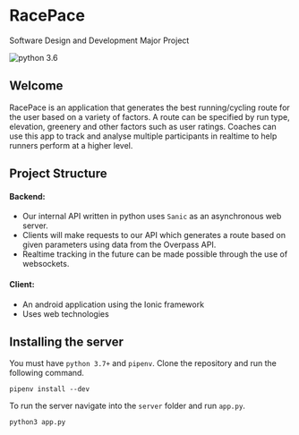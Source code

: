 # RacePace

Software Design and Development Major Project

<img src="https://img.shields.io/badge/python-3.7-brightgreen.svg?style=for-the-badge" alt="python 3.6"/>

## Welcome
RacePace is an application that generates the best running/cycling route for the user based on a variety of factors. A route can be specified by run type, elevation, greenery and other factors such as user ratings. Coaches can use this app to track and analyse multiple participants in realtime to help runners perform at a higher level.

## Project Structure 

#### Backend:
* Our internal API written in python uses `Sanic` as an asynchronous web server.
* Clients will make requests to our API which generates a route based on given parameters using data from the Overpass API.
* Realtime tracking in the future can be made possible through the use of websockets.

#### Client:
* An android application using the Ionic framework
* Uses web technologies

## Installing the server

You must have `python 3.7+` and `pipenv`. Clone the repository and run the following command.

```
pipenv install --dev
```

To run the server navigate into the `server` folder and run `app.py`.

```
python3 app.py
```

